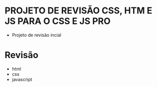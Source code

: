 # PROJETO DE REVISÃO CSS, HTM E JS PARA O CSS E JS PRO 

- Projeto de revisão incial

# Revisão
- html
- css
- javascript

